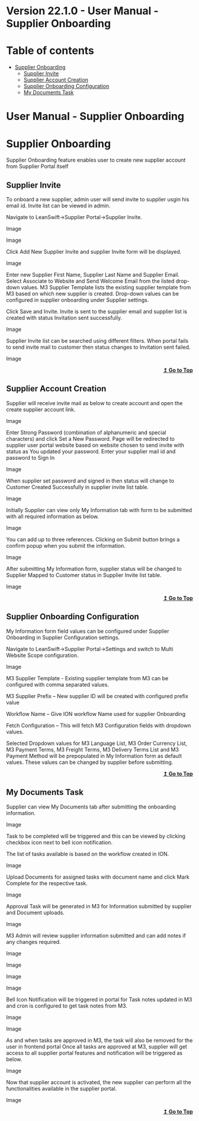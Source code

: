 

# Version 22.1.0 - User Manual - Supplier Onboarding

# Table of contents

<div id=toc></div>

- [Supplier Onboarding](#Supplier_Onboarding)
 	- [Supplier Invite](#Supplier_Invite)	 
  - [Supplier Account Creation](#Supplier_Account_Creation)	 
  - [Supplier Onboarding Configuration](#Supplier_Onboarding_Configuration)
  - [My Documents Task](#My_Documents_Task)


# User Manual - Supplier Onboarding

<div id = "Overview"> </div> 

# Supplier Onboarding

Supplier Onboarding feature enables user to create new supplier account from Supplier Portal itself


## Supplier Invite

To onboard a new supplier, admin user will send invite to supplier usgin his email id. Invite list can be viewed in admin.

Navigate to LeanSwift->Supplier Portal->Supplier Invite.

Image

Image

Click Add New Supplier Invite and supplier Invite form will be displayed.

Image

Enter new Supplier First Name, Supplier Last Name and Supplier Email. Select Associate to Website and Send Welcome Email from the listed drop-down values.
M3 Supplier Template lists the existing supplier template from M3 based on which new supplier is created. Drop-down values can be configured in supplier onboarding under Supplier settings.

Click Save and Invite. Invite is sent to the supplier email and supplier list is created with status Invitation sent successfully.

Image

Supplier Invite list can be searched using different filters. When portal fails to send invite mail to customer then status changes to Invitation sent failed.

Image

<div align="right">
<b>
 <a href="#toc">↥ Go to Top</a>
</b>
</div>

## Supplier Account Creation

Supplier will receive invite mail as below to create account and open the create supplier account link.

Image

Enter Strong Password (combination of alphanumeric and special characters) and click Set a New Password.
Page will be redirected to supplier user portal website based on website chosen to send invite with status as You updated your password. Enter your supplier mail id and password to Sign In

Image

When supplier set password and signed in then status will change to Customer Created Successfully in supplier invite list table.

Image

Initially Supplier can view only My Information tab with form to be submitted with all required information as below.

Image

You can add up to three references.
Clicking on Submit button brings a confirm popup when you submit the information.

Image

After submitting My Information form, supplier status will be changed to Supplier Mapped to Customer status in Supplier Invite list table.

Image

<div align="right">
<b>
 <a href="#toc">↥ Go to Top</a>
</b>
</div>

## Supplier Onboarding Configuration

My Information form field values can be configured under Supplier Onboarding in Supplier Configuration settings.

Navigate to LeanSwift->Supplier Portal->Settings and switch to Multi Website Scope configuration.

Image

M3 Supplier Template - Existing supplier template from M3 can be configured with comma separated values.

M3 Supplier Prefix – New supplier ID will be created with configured prefix value

Workflow Name – Give ION workflow Name used for supplier Onboarding

Fetch Configuration – This will fetch M3 Configuration fields with dropdown values.

Selected Dropdown values for M3 Language List, M3 Order Currency List, M3 Payment Terms, M3 Freight Terms, M3 Delivery Terms List and M3 Payment Method will be prepopulated in My Information form as default values. These values can be changed by supplier before submitting.


<div align="right">
<b>
 <a href="#toc">↥ Go to Top</a>
</b>
</div>

## My Documents Task

Supplier can view My Documents tab after submitting the onboarding information.

Image

Task to be completed will be triggered and this can be viewed by clicking checkbox icon next to bell icon notification.

The list of tasks available is based on the workflow created in ION.

Image

Upload Documents for assigned tasks with document name and click Mark Complete for the respective task.

Image

Approval Task will be generated in M3 for Information submitted by supplier and Document uploads.

Image

M3 Admin will review supplier information submitted and can add notes if any changes required.

Image

Image

Image

Image

Bell Icon Notification will be triggered in portal for Task notes updated in M3 and cron is configured to get task notes from M3.

Image

Image

As and when tasks are approved in M3, the task will also be removed for the user in frontend portal
Once all tasks are approved at M3, supplier will get access to all supplier portal features and notification will be triggered as below.

Image

Now that supplier account is activated, the new supplier can perform all the functionalities available in the supplier portal.

Image

<div align="right">
<b>
 <a href="#toc">↥ Go to Top</a>
</b>
</div>


